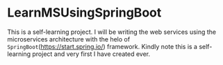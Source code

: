 # LearnMSUsingSpringBoot
This is a self-learning project. I will be writing the web services using the microservices architecture with the helo of `SpringBoot`(https://start.spring.io/) framework. Kindly note this is a self-learning project and very first I have created ever.
